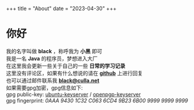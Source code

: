 +++
title = "About"
date = "2023-04-30"
+++

# 你好

我的名字叫做 **black** ，称呼我为 **小黑** 即可  
我是一名 **Java** 的程序员，梦想进入大厂  
在这里我会更新一些关于自己的一些 **日常的学习记录**  
这里没有评论区，如果有什么想说的请在 [**github**](https://github.com/blk12/blog) 上进行回复  
也可以通过邮件联系我 [**black@culla.net**](mailto:black@culla.net)  
如果需要gpg加密，gpg信息如下:  
gpg public-key: [ubuntu-keyserver](https://keyserver.ubuntu.com/pks/lookup?op=get&search=0x0aaa94301c32c0636cd49b236b00999999999999) / [openpgp-keyserver](https://keys.openpgp.org/vks/v1/by-fingerprint/0AAA94301C32C0636CD49B236B00999999999999)    
gpg fingerprint: *0AAA 9430 1C32 C063 6CD4  9B23 6B00 9999 9999 9999*


